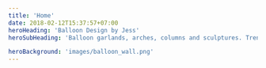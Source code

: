 ```yaml
---
title: 'Home'
date: 2018-02-12T15:37:57+07:00
heroHeading: 'Balloon Design by Jess'
heroSubHeading: 'Balloon garlands, arches, columns and sculptures. Trending balloon design for parties, weddings, business, anniversaries and just because! - content/_index.md'

heroBackground: 'images/balloon_wall.png'
---
```

